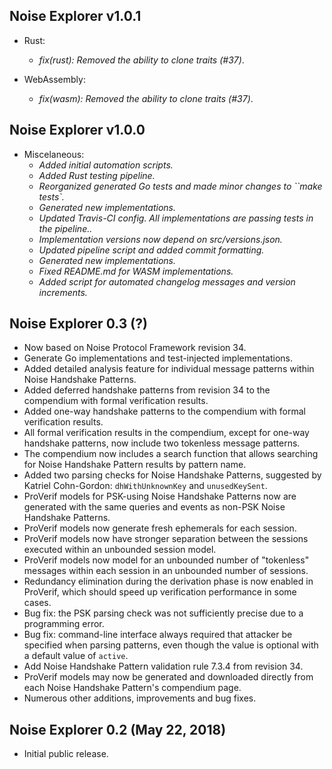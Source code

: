 ## Noise Explorer v1.0.1
- Rust:
	- _fix(rust): Removed the ability to clone traits (#37)_.

- WebAssembly:
	- _fix(wasm): Removed the ability to clone traits (#37)_.


## Noise Explorer v1.0.0
- Miscelaneous:
	- _Added initial automation scripts._
	- _Added Rust testing pipeline._
	- _Reorganized generated Go tests and made minor changes to ``make tests`._
	- _Generated new implementations._
	- _Updated Travis-CI config. All implementations are passing tests in the pipeline.._
	- _Implementation versions now depend on src/versions.json._
	- _Updated pipeline script and added commit formatting._
	- _Generated new implementations._
	- _Fixed README.md for WASM implementations._
	- _Added script for automated changelog messages and version increments._

## Noise Explorer 0.3 (?)
- Now based on Noise Protocol Framework revision 34.
- Generate Go implementations and test-injected implementations.
- Added detailed analysis feature for individual message patterns within Noise Handshake Patterns.
- Added deferred handshake patterns from revision 34 to the compendium with formal verification results.
- Added one-way handshake patterns to the compendium with formal verification results.
- All formal verification results in the compendium, except for one-way handshake patterns, now include two tokenless message patterns.
- The compendium now includes a search function that allows searching for Noise Handshake Pattern results by pattern name.
- Added two parsing checks for Noise Handshake Patterns, suggested by Katriel Cohn-Gordon: `dhWithUnknownKey` and `unusedKeySent`.
- ProVerif models for PSK-using Noise Handshake Patterns now are generated with the same queries and events as non-PSK Noise Handshake Patterns.
- ProVerif models now generate fresh ephemerals for each session.
- ProVerif models now have stronger separation between the sessions executed within an unbounded session model.
- ProVerif models now model for an unbounded number of "tokenless" messages within each session in an unbounded number of sessions.
- Redundancy elimination during the derivation phase is now enabled in ProVerif, which should speed up verification performance in some cases.
- Bug fix: the PSK parsing check was not sufficiently precise due to a programming error.
- Bug fix: command-line interface always required that attacker be specified when parsing patterns, even though the value is optional with a default value of `active`.
- Add Noise Handshake Pattern validation rule 7.3.4 from revision 34.
- ProVerif models may now be generated and downloaded directly from each Noise Handshake Pattern's compendium page.
- Numerous other additions, improvements and bug fixes.

## Noise Explorer 0.2 (May 22, 2018)
- Initial public release.